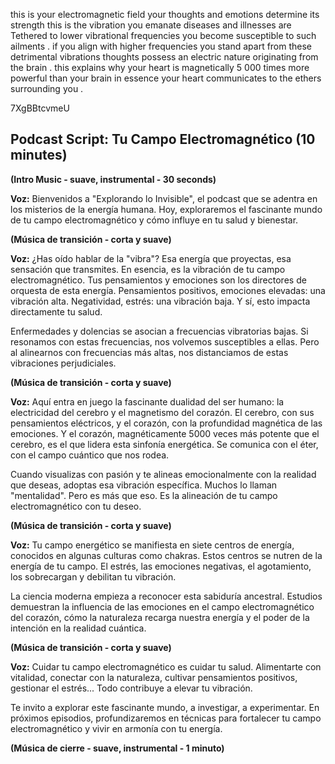this is your electromagnetic field your thoughts and emotions determine its strength this is the vibration you emanate diseases and illnesses are Tethered to lower vibrational frequencies you become susceptible to such ailments . if you align with higher frequencies you stand apart from these detrimental vibrations thoughts possess an electric nature originating from the brain . this explains why your heart is magnetically 5 000 times more powerful than your brain in essence your heart communicates to the ethers surrounding you .

7XgBBtcvmeU

## Podcast Script: Tu Campo Electromagnético (10 minutes)

**(Intro Music - suave, instrumental - 30 seconds)**

**Voz:** Bienvenidos a "Explorando lo Invisible", el podcast que se adentra en los misterios de la energía humana. Hoy, exploraremos el fascinante mundo de tu campo electromagnético y cómo influye en tu salud y bienestar.

**(Música de transición - corta y suave)**

**Voz:**  ¿Has oído hablar de la "vibra"?  Esa energía que proyectas, esa sensación que transmites. En esencia, es la vibración de tu campo electromagnético. Tus pensamientos y emociones son los directores de orquesta de esta energía.  Pensamientos positivos, emociones elevadas: una vibración alta.  Negatividad, estrés: una vibración baja. Y sí, esto impacta directamente tu salud.

Enfermedades y dolencias se asocian a frecuencias vibratorias bajas.  Si resonamos con estas frecuencias, nos volvemos susceptibles a ellas.  Pero al alinearnos con frecuencias más altas, nos distanciamos de estas vibraciones perjudiciales.

**(Música de transición - corta y suave)**

**Voz:**  Aquí entra en juego la fascinante dualidad del ser humano: la electricidad del cerebro y el magnetismo del corazón.  El cerebro, con sus pensamientos eléctricos, y el corazón, con la profundidad magnética de las emociones.  Y el corazón,  magnéticamente 5000 veces más potente que el cerebro,  es el que lidera esta sinfonía energética.  Se comunica con el éter, con el campo cuántico que nos rodea.

Cuando visualizas con pasión y te alineas emocionalmente con la realidad que deseas, adoptas esa vibración específica.  Muchos lo llaman "mentalidad". Pero es más que eso. Es la alineación de tu campo electromagnético con tu deseo.

**(Música de transición - corta y suave)**

**Voz:**  Tu campo energético se manifiesta en siete centros de energía, conocidos en algunas culturas como chakras.  Estos centros se nutren de la energía de tu campo.  El estrés, las emociones negativas, el agotamiento,  los sobrecargan y debilitan tu vibración.

La ciencia moderna empieza a reconocer esta sabiduría ancestral. Estudios demuestran la influencia de las emociones en el campo electromagnético del corazón, cómo la naturaleza recarga nuestra energía y el poder de la intención en la realidad cuántica.

**(Música de transición - corta y suave)**

**Voz:**  Cuidar tu campo electromagnético es cuidar tu salud.  Alimentarte con vitalidad, conectar con la naturaleza, cultivar pensamientos positivos, gestionar el estrés... Todo contribuye a elevar tu vibración.

Te invito a explorar este fascinante mundo, a investigar, a experimentar. En próximos episodios, profundizaremos en técnicas para fortalecer tu campo electromagnético y vivir en armonía con tu energía.

**(Música de cierre - suave, instrumental - 1 minuto)** 

